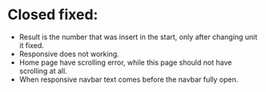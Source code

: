 # Closed fixed:
- Result is the number that was insert in the start, only after changing unit it fixed.
- Responsive does not working.
- Home page have scrolling error, while this page should not have scrolling at all.
- When responsive navbar text comes before the navbar fully open.